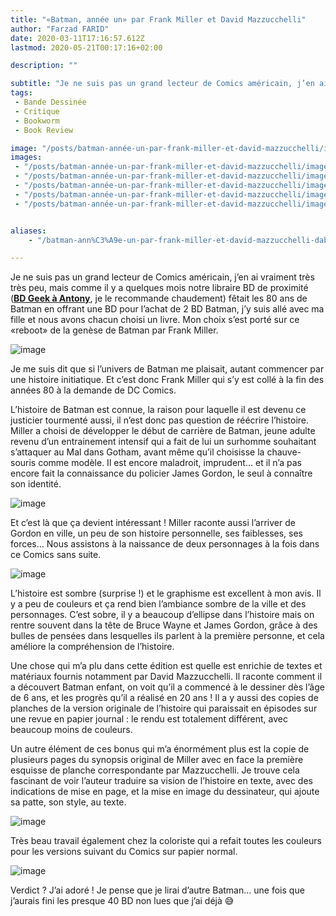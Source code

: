 ```yaml
---
title: "«Batman, année un» par Frank Miller et David Mazzucchelli"
author: "Farzad FARID"
date: 2020-03-11T17:16:57.612Z
lastmod: 2020-05-21T00:17:16+02:00

description: ""

subtitle: "Je ne suis pas un grand lecteur de Comics américain, j’en ai vraiment très très peu, mais comme il y a quelques mois notre libraire BD de…"
tags:
 - Bande Dessinée
 - Critique
 - Bookworm
 - Book Review

image: "/posts/batman-année-un-par-frank-miller-et-david-mazzucchelli/images/1.jpeg" 
images:
 - "/posts/batman-année-un-par-frank-miller-et-david-mazzucchelli/images/1.jpeg"
 - "/posts/batman-année-un-par-frank-miller-et-david-mazzucchelli/images/2.jpeg"
 - "/posts/batman-année-un-par-frank-miller-et-david-mazzucchelli/images/3.jpeg"
 - "/posts/batman-année-un-par-frank-miller-et-david-mazzucchelli/images/4.jpeg"
 - "/posts/batman-année-un-par-frank-miller-et-david-mazzucchelli/images/5.jpeg"


aliases:
    - "/batman-ann%C3%A9e-un-par-frank-miller-et-david-mazzucchelli-dab50130710"

---
```


Je ne suis pas un grand lecteur de Comics américain, j’en ai vraiment très très peu, mais comme il y a quelques mois notre libraire BD de proximité ([**BD Geek à Antony**](https://www.facebook.com/librairieBDGEEK/), je le recommande chaudement) fêtait les 80 ans de Batman en offrant une BD pour l’achat de 2 BD Batman, j’y suis allé avec ma fille et nous avons chacun choisi un livre. Mon choix s’est porté sur ce «reboot» de la genèse de Batman par Frank Miller.




![image](/posts/batman-année-un-par-frank-miller-et-david-mazzucchelli/images/1.jpeg#layoutTextWidth)



Je me suis dit que si l’univers de Batman me plaisait, autant commencer par une histoire initiatique. Et c’est donc Frank Miller qui s’y est collé à la fin des années 80 à la demande de DC Comics.

L’histoire de Batman est connue, la raison pour laquelle il est devenu ce justicier tourmenté aussi, il n’est donc pas question de réécrire l’histoire. Miller a choisi de développer le début de carrière de Batman, jeune adulte revenu d’un entrainement intensif qui a fait de lui un surhomme souhaitant s’attaquer au Mal dans Gotham, avant même qu’il choisisse la chauve-souris comme modèle. Il est encore maladroit, imprudent… et il n’a pas encore fait la connaissance du policier James Gordon, le seul à connaître son identité.




![image](/posts/batman-année-un-par-frank-miller-et-david-mazzucchelli/images/2.jpeg#layoutTextWidth)



Et c’est là que ça devient intéressant ! Miller raconte aussi l’arriver de Gordon en ville, un peu de son histoire personnelle, ses faiblesses, ses forces… Nous assistons à la naissance de deux personnages à la fois dans ce Comics sans suite.




![image](/posts/batman-année-un-par-frank-miller-et-david-mazzucchelli/images/3.jpeg#layoutTextWidth)



L’histoire est sombre (surprise !) et le graphisme est excellent à mon avis. Il y a peu de couleurs et ça rend bien l’ambiance sombre de la ville et des personnages. C’est sobre, il y a beaucoup d’ellipse dans l’histoire mais on rentre souvent dans la tête de Bruce Wayne et James Gordon, grâce à des bulles de pensées dans lesquelles ils parlent à la première personne, et cela améliore la compréhension de l’histoire.

Une chose qui m’a plu dans cette édition est quelle est enrichie de textes et matériaux fournis notamment par David Mazzucchelli. Il raconte comment il a découvert Batman enfant, on voit qu’il a commencé à le dessiner dès l’âge de 6 ans, et les progrès qu’il a réalisé en 20 ans ! Il a y aussi des copies de planches de la version originale de l’histoire qui paraissait en épisodes sur une revue en papier journal : le rendu est totalement différent, avec beaucoup moins de couleurs.

Un autre élément de ces bonus qui m’a énormément plus est la copie de plusieurs pages du synopsis original de Miller avec en face la première esquisse de planche correspondante par Mazzucchelli. Je trouve cela fascinant de voir l’auteur traduire sa vision de l’histoire en texte, avec des indications de mise en page, et la mise en image du dessinateur, qui ajoute sa patte, son style, au texte.




![image](/posts/batman-année-un-par-frank-miller-et-david-mazzucchelli/images/4.jpeg#layoutTextWidth)



Très beau travail également chez la coloriste qui a refait toutes les couleurs pour les versions suivant du Comics sur papier normal.




![image](/posts/batman-année-un-par-frank-miller-et-david-mazzucchelli/images/5.jpeg#layoutTextWidth)



Verdict ? J’ai adoré ! Je pense que je lirai d’autre Batman… une fois que j’aurais fini les presque 40 BD non lues que j’ai déjà 😅
